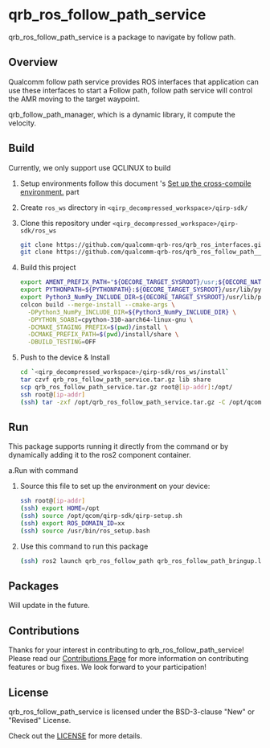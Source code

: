 # qrb_ros_follow_path_service
qrb_ros_follow_path_service is a package to navigate by follow path.

## Overview

Qualcomm follow path service provides ROS interfaces that application can use these interfaces to start a Follow path,
follow path service will control the AMR moving to the target waypoint.

qrb_follow_path_manager, which is a dynamic library, it compute the velocity.

## Build

Currently, we only support use QCLINUX to build

1. Setup environments follow this document 's [Set up the cross-compile environment.](https://docs.qualcomm.com/bundle/publicresource/topics/80-65220-2/develop-your-first-application_6.html?product=1601111740013072&facet=Qualcomm%20Intelligent%20Robotics%20(QIRP)%20Product%20SDK&state=releasecandidate) part

2. Create `ros_ws` directory in `<qirp_decompressed_workspace>/qirp-sdk/`

3. Clone this repository under `<qirp_decompressed_workspace>/qirp-sdk/ros_ws`
     ```bash
     git clone https://github.com/qualcomm-qrb-ros/qrb_ros_interfaces.git
     git clone https://github.com/qualcomm-qrb-ros/qrb_ros_follow_path__service.git
     ```
4. Build this project
     ```bash
     export AMENT_PREFIX_PATH="${OECORE_TARGET_SYSROOT}/usr;${OECORE_NATIVE_SYSROOT}/usr"
     export PYTHONPATH=${PYTHONPATH}:${OECORE_TARGET_SYSROOT}/usr/lib/python3.10/site-packages
     export Python3_NumPy_INCLUDE_DIR=${OECORE_TARGET_SYSROOT}/usr/lib/python3.10/site-packages/numpy/core/include
     colcon build --merge-install --cmake-args \
       -DPython3_NumPy_INCLUDE_DIR=${Python3_NumPy_INCLUDE_DIR} \
       -DPYTHON_SOABI=cpython-310-aarch64-linux-gnu \
       -DCMAKE_STAGING_PREFIX=$(pwd)/install \
       -DCMAKE_PREFIX_PATH=$(pwd)/install/share \
       -DBUILD_TESTING=OFF
     ```
5. Push to the device & Install
     ```bash
     cd `<qirp_decompressed_workspace>/qirp-sdk/ros_ws/install`
     tar czvf qrb_ros_follow_path_service.tar.gz lib share
     scp qrb_ros_follow_path_service.tar.gz root@[ip-addr]:/opt/
     ssh root@[ip-addr]
     (ssh) tar -zxf /opt/qrb_ros_follow_path_service.tar.gz -C /opt/qcom/qirp-sdk/usr/
     ```

## Run

This package supports running it directly from the command or by dynamically adding it to the ros2 component container.

a.Run with command

1. Source this file to set up the environment on your device:
    ```bash
    ssh root@[ip-addr]
    (ssh) export HOME=/opt
    (ssh) source /opt/qcom/qirp-sdk/qirp-setup.sh
    (ssh) export ROS_DOMAIN_ID=xx
    (ssh) source /usr/bin/ros_setup.bash
    ```

2. Use this command to run this package
    ```bash
    (ssh) ros2 launch qrb_ros_follow_path qrb_ros_follow_path_bringup.launch.py
    ```
## Packages

Will update in the future.


## Contributions

Thanks for your interest in contributing to qrb_ros_follow_path_service! Please read our [Contributions Page](CONTRIBUTING.md) for more information on contributing features or bug fixes. We look forward to your participation!

## License

qrb_ros_follow_path_service is licensed under the BSD-3-clause "New" or "Revised" License.

Check out the [LICENSE](LICENSE) for more details.
